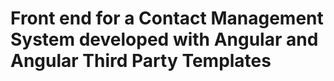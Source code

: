 # Front end for a Contact Management System developed with Angular and Angular Third Party Templates
